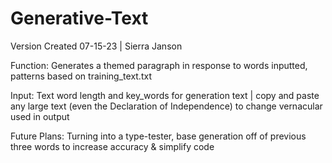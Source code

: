 # Generative-Text
Version Created 07-15-23 | Sierra Janson

Function: Generates a themed paragraph in response to words inputted, patterns based on training_text.txt

Input: Text word length and key_words for generation text | copy and paste any large text (even the Declaration of Independence) to change vernacular used in output

Future Plans: Turning into a type-tester, base generation off of previous three words to increase accuracy & simplify code
